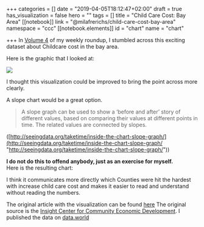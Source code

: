 +++
categories = []
date = "2019-04-05T18:12:47+02:00"
draft = true
has_visualization = false
hero = ""
tags = []
title = "Child Care Cost: Bay Area"
[[notebook]]
link = "@milafrerichs/child-care-cost-bay-area"
namespace = "ccc"
[[notebook.elements]]
id = "chart"
name = "chart"

+++
In [Volume 4](https://civicopendata.com/posts/this-week-in-civic-tech-open-data-wk-6/) of my weekly roundup, I stumbled across this exciting dataset about Childcare cost in the bay area.

Here is the graphic that I looked at:

![](https://res.cloudinary.com/civicvision/image/upload/v1549897780/Volume%204/child-care-bay-area.jpg)

I thought this visualization could be improved to bring the point across more clearly.

A slope chart would be a great option.

> A slope graph can be used to show a ‘before and after’ story of different values, based on comparing their values at different points in time. The related values are connected by slopes.

([http://seeingdata.org/taketime/inside-the-chart-slope-graph/](http://seeingdata.org/taketime/inside-the-chart-slope-graph/ "http://seeingdata.org/taketime/inside-the-chart-slope-graph/"))

**I do not do this to offend anybody, just as an exercise for myself.**  
Here is the resulting chart:

<div id="chart"></div>

I think it communicates more directly which Counties were hit the hardest with increase child care cost and makes it easier to read and understand without reading the numbers. 

The original article with the visualization can be found [here](https://www.mercurynews.com/2019/02/03/you-think-bay-area-housing-is-expensive-childcare-costs-are-rising-too/)
The original source is the [Insight Center for Community Economic Development](https://insightcced.org).
I published the data on [data.world](https://data.world/milafrerichs/child-care-cost-bay-area/workspace/file?filename=child_care_bay_area_tidy.csv)